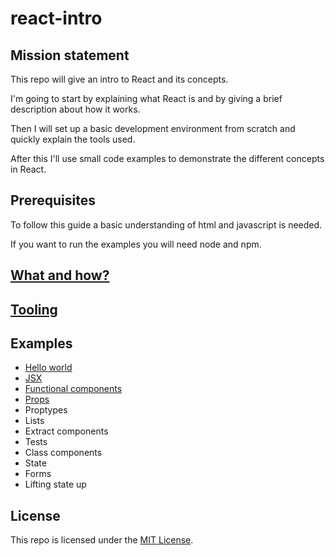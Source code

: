 # react-intro

## Mission statement

This repo will give an intro to React and its concepts.

I'm going to start by explaining what React is and by giving a brief description about how it works.

Then I will set up a basic development environment from scratch and quickly explain the tools used.

After this I'll use small code examples to demonstrate the different concepts in React.

## Prerequisites

To follow this guide a basic understanding of html and javascript is needed.

If you want to run the examples you will need node and npm.

## [What and how?](whathow)

## [Tooling](tooling)

## Examples

* [Hello world](examples/01helloworld)
* [JSX](examples/02jsx)
* [Functional components](examples/03functionalcomponents)
* [Props](examples/04props)
* Proptypes
* Lists
* Extract components
* Tests
* Class components
* State
* Forms
* Lifting state up

## License

This repo is licensed under the [MIT License](http://www.opensource.org/licenses/mit-license.php).